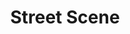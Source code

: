 ---
title: Street Scene
year: 1935
opening_date: 1935-03-26
closing_date:
layout: productions
image:
image_caption:
image_credit:
playbill: 
category: 
details:
  Theatre: Theatre Jacksonville
cast:
  Abraham Kaplan: Jack Berman
  Agnes Cushing: Mildred Perry
  Alice Simpson: Elizabeth McKinnon
  An Ambulance Driver: Birt Byrd
  An Interne: Stokes Perry
  Anna Maurant: Adamae Armbruster
  Apartment Hunter: 
    - Betty LeaMond
    - Ward Preston
  Carl Olsen: William Schosser
  Charlie Hildebrand: Susan McRae
  College Girl: 
    - Irene Peck
    - Rufe Edwards
  Daniel Buchanan: Ralph Cooper
  Dick McGann: Ted Chapeau
  Dr. Jno. Wilson: Isaac Peiser
  Emma Jones: Winifred Snowden
  Filipo Fiorentino: Edward Goodman
  Frank Maurant: Slocum Ball
  Fred Cullen: John Salzer
  George Jones: Kenyon Parsons
  Greta Fiorentino: Camille Crosland
  Grocery Boy: Robert Sietner, Jr.
  Harry Easter: Charlie Tutewiler
  Laura Hildebrand: Dewey Mallison
  Letter-carrier: Joseph Marron
  Mae Jones: Lydia Fabian
  Marshall James Henry: Virgil Perry
  Mary Hildebrand: Rosebud Richards
  Milkman: Edward Randolph
  Music Student: Wanda Barton
  Nurse Maid: 
    - Odella Gay
    - Regina Carter
  Olga Olsen: Birsa Shepard
  Passer By: 
    - Cliffard Lowe
    - David Mozo
    - Edith Watson
    - Elizabeth Ramsaur
    - Elmo Lehman
    - Evelyn Janell
    - Glenn Evans
    - Harry Lewis
    - Iris Coan
    - Joan Wilson
    - June Stoy
    - Kathleen MacDonough
    - Louise McCormick
    - Mary Preston
    - Mildred Gay
    - Molly Delgado
    - Paul Delgado
    - Tommy Nunn
  Policeman: 
    - Donald DeHoff
    - Eugene LeaMond
  Rose Maurant: Justine Rehnborg
  Samuel Kaplan: Charles Luckie
  Shirley Kaplan: Madeleine Ingalls
  Steve Sankey: Lawrence Case
  Vincent Jones: Nathan Mallison
  Willie Maurant: Richard Peck
crew:
  Director: Justine Rehnborg
  Scenery: 
    - John Davis
    - Ted Chapeau
  Set Design: Clyde Harris
  Sound Effects: Martin S. Fabian
orchestra:
  Piano: Doris Brubaker
---